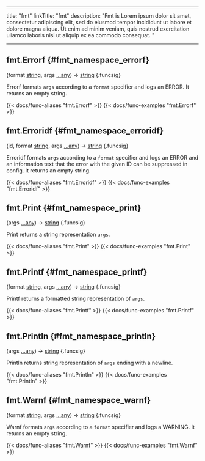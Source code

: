 




---
title: "fmt"
linkTitle: "fmt"
description: "Fmt is Lorem ipsum dolor sit amet, consectetur adipiscing elit, sed do eiusmod tempor incididunt ut labore et dolore magna aliqua. Ut enim ad minim veniam, quis nostrud exercitation ullamco laboris nisi ut aliquip ex ea commodo consequat. "





---















## fmt.Errorf {#fmt_namespace_errorf}

\(format [string](/documentation/reference/typesgo/#string), args [...any](/documentation/reference/typesgo/#any)\) → [string](/documentation/reference/typesgo/#string)
{.funcsig}


Errorf formats `args` according to a `format` specifier and logs an ERROR.
It returns an empty string.

{{< docs/func-aliases "fmt.Errorf" >}}
{{< docs/func-examples "fmt.Errorf" >}}







## fmt.Erroridf {#fmt_namespace_erroridf}

\(id, format [string](/documentation/reference/typesgo/#string), args [...any](/documentation/reference/typesgo/#any)\) → [string](/documentation/reference/typesgo/#string)
{.funcsig}


Erroridf formats `args` according to a `format` specifier and logs an ERROR and
an information text that the error with the given ID can be suppressed in config.
It returns an empty string.

{{< docs/func-aliases "fmt.Erroridf" >}}
{{< docs/func-examples "fmt.Erroridf" >}}







## fmt.Print {#fmt_namespace_print}

\(args [...any](/documentation/reference/typesgo/#any)\) → [string](/documentation/reference/typesgo/#string)
{.funcsig}


Print returns a string representation `args`.

{{< docs/func-aliases "fmt.Print" >}}
{{< docs/func-examples "fmt.Print" >}}







## fmt.Printf {#fmt_namespace_printf}

\(format [string](/documentation/reference/typesgo/#string), args [...any](/documentation/reference/typesgo/#any)\) → [string](/documentation/reference/typesgo/#string)
{.funcsig}


Printf returns a formatted string representation of `args`.

{{< docs/func-aliases "fmt.Printf" >}}
{{< docs/func-examples "fmt.Printf" >}}







## fmt.Println {#fmt_namespace_println}

\(args [...any](/documentation/reference/typesgo/#any)\) → [string](/documentation/reference/typesgo/#string)
{.funcsig}


Println returns string representation of `args`  ending with a newline.

{{< docs/func-aliases "fmt.Println" >}}
{{< docs/func-examples "fmt.Println" >}}







## fmt.Warnf {#fmt_namespace_warnf}

\(format [string](/documentation/reference/typesgo/#string), args [...any](/documentation/reference/typesgo/#any)\) → [string](/documentation/reference/typesgo/#string)
{.funcsig}


Warnf formats `args` according to a `format` specifier and logs a WARNING.
It returns an empty string.

{{< docs/func-aliases "fmt.Warnf" >}}
{{< docs/func-examples "fmt.Warnf" >}}





